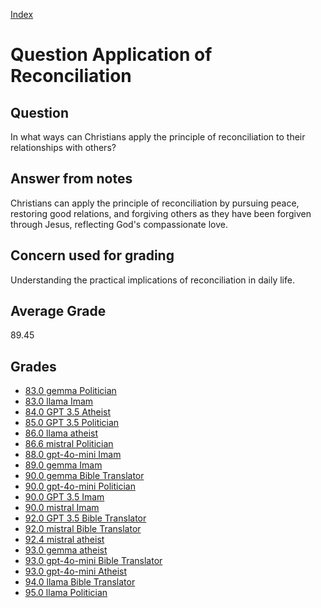 
[Index](../../index.md)
# Question Application of Reconciliation
## Question
In what ways can Christians apply the principle of reconciliation to their relationships with others?

## Answer from notes
Christians can apply the principle of reconciliation by pursuing peace, restoring good relations, and forgiving others as they have been forgiven through Jesus, reflecting God's compassionate love.

## Concern used for grading
Understanding the practical implications of reconciliation in daily life.

## Average Grade
89.45

## Grades
 * [83.0 gemma Politician](../answers/gemma_Politician/Application_of_Reconciliation.md)
 * [83.0 llama Imam](../answers/llama_Imam/Application_of_Reconciliation.md)
 * [84.0 GPT 3.5 Atheist](../answers/GPT_3.5_Atheist/Application_of_Reconciliation.md)
 * [85.0 GPT 3.5 Politician](../answers/GPT_3.5_Politician/Application_of_Reconciliation.md)
 * [86.0 llama atheist](../answers/llama_atheist/Application_of_Reconciliation.md)
 * [86.6 mistral Politician](../answers/mistral_Politician/Application_of_Reconciliation.md)
 * [88.0 gpt-4o-mini Imam](../answers/gpt-4o-mini_Imam/Application_of_Reconciliation.md)
 * [89.0 gemma Imam](../answers/gemma_Imam/Application_of_Reconciliation.md)
 * [90.0 gemma Bible Translator](../answers/gemma_Bible_Translator/Application_of_Reconciliation.md)
 * [90.0 gpt-4o-mini Politician](../answers/gpt-4o-mini_Politician/Application_of_Reconciliation.md)
 * [90.0 GPT 3.5 Imam](../answers/GPT_3.5_Imam/Application_of_Reconciliation.md)
 * [90.0 mistral Imam](../answers/mistral_Imam/Application_of_Reconciliation.md)
 * [92.0 GPT 3.5 Bible Translator](../answers/GPT_3.5_Bible_Translator/Application_of_Reconciliation.md)
 * [92.0 mistral Bible Translator](../answers/mistral_Bible_Translator/Application_of_Reconciliation.md)
 * [92.4 mistral atheist](../answers/mistral_atheist/Application_of_Reconciliation.md)
 * [93.0 gemma atheist](../answers/gemma_atheist/Application_of_Reconciliation.md)
 * [93.0 gpt-4o-mini Bible Translator](../answers/gpt-4o-mini_Bible_Translator/Application_of_Reconciliation.md)
 * [93.0 gpt-4o-mini Atheist](../answers/gpt-4o-mini_Atheist/Application_of_Reconciliation.md)
 * [94.0 llama Bible Translator](../answers/llama_Bible_Translator/Application_of_Reconciliation.md)
 * [95.0 llama Politician](../answers/llama_Politician/Application_of_Reconciliation.md)
